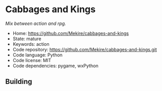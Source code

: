# Cabbages and Kings

_Mix between action and rpg._

- Home: https://github.com/Mekire/cabbages-and-kings
- State: mature
- Keywords: action
- Code repository: https://github.com/Mekire/cabbages-and-kings.git
- Code language: Python
- Code license: MIT
- Code dependencies: pygame, wxPython

## Building


